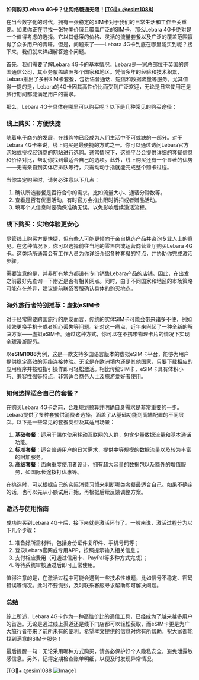 **如何购买Lebara 4G卡？让网络畅通无阻！[[TG💪+ @esim1088](https://t.me/s/esim1088)]**

在当今数字化的时代，拥有一张稳定的SIM卡对于我们的日常生活和工作至关重要。如果你正在寻找一张物美价廉且覆盖广泛的SIM卡，那么Lebara 4G卡绝对是一个值得考虑的选择。它以其低廉的价格、灵活的流量套餐以及广泛的覆盖范围赢得了众多用户的青睐。但是，问题来了——Lebara 4G卡到底在哪里能买到呢？接下来，我们就来详细解答这个问题。

首先，我们需要了解Lebara 4G卡的基本情况。Lebara是一家总部位于英国的跨国通信公司，其业务覆盖欧洲多个国家和地区。凭借多年的经验和技术积累，Lebara推出了多种SIM卡套餐，包括语音通话、短信和数据流量等服务。尤其值得一提的是，Lebara的4G卡因其高性价比而受到广泛欢迎，无论是日常使用还是旅行期间都能满足用户的需求。

那么，Lebara 4G卡具体在哪里可以购买呢？以下是几种常见的购买途径：

### **线上购买：方便快捷**

随着电子商务的发展，在线购物已经成为人们生活中不可或缺的一部分。对于Lebara 4G卡来说，线上购买是最便捷的方式之一。你可以通过访问Lebara官方网站或授权经销商的网站进行选购。通常情况下，这些平台会提供详细的套餐信息和价格对比，帮助你找到最适合自己的选项。此外，线上购买还有一个显著的优势——无需亲自到实体店排队等待，只需动动手指就能完成整个购卡过程。

当你决定购买时，请务必注意以下几点：
1. 确认所选套餐是否符合你的需求，比如流量大小、通话分钟数等。
2. 查看是否有优惠活动，有时官方会推出限时折扣或者赠品活动。
3. 填写个人信息时要确保准确无误，以免影响后续激活流程。

### **线下购买：实地体验更安心**

尽管线上购买方便快捷，但有些人可能更倾向于亲自挑选产品并咨询专业人士的意见。在这种情况下，你可以选择前往当地的零售店或运营商营业厅购买Lebara 4G卡。这类场所通常会有工作人员为你详细介绍各种套餐的特点，并协助你完成激活步骤。

需要注意的是，并非所有地方都设有专门销售Lebara产品的店铺。因此，在出发之前最好先查询一下附近是否有相关网点。同时，由于不同国家和地区的市场策略可能存在差异，建议提前联系客服确认具体的购买地点。

### **海外旅行者特别推荐：虚拟eSIM卡**

对于经常需要跨国旅行的朋友而言，传统的实体SIM卡可能会带来诸多不便，例如频繁更换手机卡或者担心丢失等问题。针对这一痛点，近年来兴起了一种全新的解决方案——虚拟eSIM卡。通过这种方式，你可以在不携带物理卡片的情况下实现全球漫游服务。

以**eSIM1088**为例，这是一款支持多国语言版本的虚拟eSIM卡平台，能够为用户提供稳定高效的网络连接体验。无论是在欧洲境内还是其他国家，只要下载相应的应用程序并按照指引操作即可轻松激活。相比传统SIM卡，eSIM卡具有体积小巧、兼容性强等特点，非常适合商务人士及旅游爱好者使用。

### **如何选择适合自己的套餐？**

在购买Lebara 4G卡之前，合理规划预算并明确自身需求是非常重要的一步。Lebara提供了多种套餐供消费者选择，涵盖了从基础功能到高端配置的不同层次。以下是一些常见的套餐类型及其适用场景：

1. **基础套餐**：适用于偶尔使用移动互联网的人群，包含少量数据流量和基本通话功能。
2. **标准套餐**：适合普通用户的日常需求，提供中等规模的数据流量以及较为丰富的附加服务。
3. **高级套餐**：面向重度使用者设计，拥有超大容量的数据包以及额外的增值服务，如国际长途拨打优惠等。

在挑选时，可以根据自己的实际消费习惯来判断哪类套餐最适合自己。如果不确定的话，也可以先从小额试用开始，再根据后续反馈调整方案。

### **激活与使用指南**

成功购买到Lebara 4G卡后，接下来就是激活环节了。一般来说，激活过程分为以下几个步骤：

1. 准备好所需材料，包括身份证件复印件、手机号码等；
2. 登录Lebara官网或专用APP，按照提示输入相关信息；
3. 支付相应费用（可通过信用卡、PayPal等多种方式完成）；
4. 等待系统审核通过后即可正常使用。

值得注意的是，在激活过程中可能会遇到一些技术性难题，比如信号不稳定、密码错误等情况。此时不要慌张，及时联系客服寻求帮助即可解决问题。

### **总结**

综上所述，Lebara 4G卡作为一种高性价比的通信工具，已经成为了越来越多用户的首选。无论是通过线上渠道还是线下门店都可以轻松获取，而eSIM卡更是为广大旅行者带来了前所未有的便利。希望本文提供的信息对你有所帮助，祝大家都能找到满意的SIM卡服务！

最后提醒一句：无论采用哪种方式购买，请务必保护好个人隐私安全，避免泄露敏感信息。另外，记得定期检查账单明细，以便及时发现异常情况。

[[TG💪+ @esim1088](https://t.me/s/esim1088) ![Image](https://i.postimg.cc/4NQfJmqS/Snipaste-2025-05-13-00-14-12.png)]